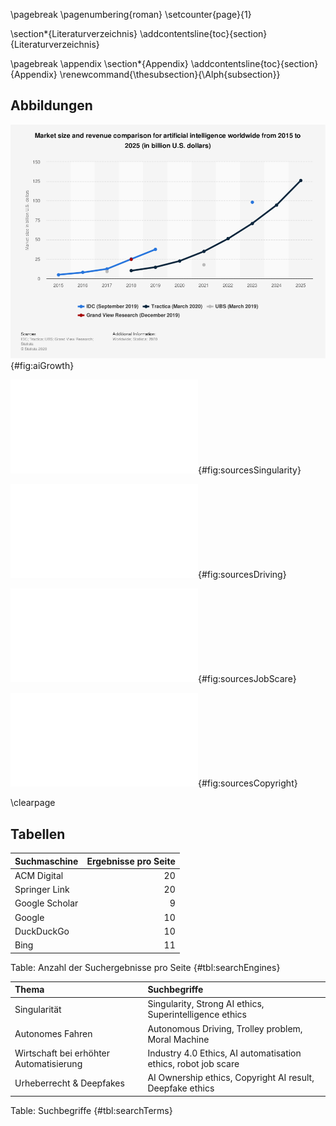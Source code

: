 \pagebreak
\pagenumbering{roman}
\setcounter{page}{1}

\section*{Literaturverzeichnis}
\addcontentsline{toc}{section}{Literaturverzeichnis}

<div id="refs"></div>

\pagebreak
\appendix
\section*{Appendix}
\addcontentsline{toc}{section}{Appendix}
\renewcommand{\thesubsection}{\Alph{subsection}}

## Abbildungen

![Wachstum des künstlicher Intelligenz Marktsektors [@aiGrowth]](src/images/aiGrowth.png){#fig:aiGrowth}

![Quellenlage zum Thema Singularität](src/images/graphs/SingularitySources.pdf){#fig:sourcesSingularity}

![Quellenlage zum Thema Autonomes Fahren](src/images/graphs/DrivingSources.pdf){#fig:sourcesDriving}

![Quellenlage zum Thema Wirtschaft bei erhöhter Automatisierung](src/images/graphs/JobScareSources.pdf){#fig:sourcesJobScare}

![Quellenlage zum Thema Urheberrecht & Deepfakes](src/images/graphs/CopyrightSources.pdf){#fig:sourcesCopyright}

\clearpage

## Tabellen

| Suchmaschine   | Ergebnisse pro Seite |
|----------------|---------------------:|
| ACM Digital    |                   20 |
| Springer Link  |                   20 |
| Google Scholar |                    9 |
| Google         |                   10 |
| DuckDuckGo     |                   10 |
| Bing           |                   11 |

Table: Anzahl der Suchergebnisse pro Seite {#tbl:searchEngines}

| Thema                                   | Suchbegriffe                                                   |
|:----------------------------------------|:---------------------------------------------------------------|
| Singularität                            | Singularity, Strong AI ethics, Superintelligence ethics        |
| Autonomes Fahren                        | Autonomous Driving, Trolley problem, Moral Machine             |
| Wirtschaft bei erhöhter Automatisierung | Industry 4.0 Ethics, AI automatisation ethics, robot job scare |
| Urheberrecht & Deepfakes                | AI Ownership ethics, Copyright AI result, Deepfake ethics      |

Table: Suchbegriffe {#tbl:searchTerms}
